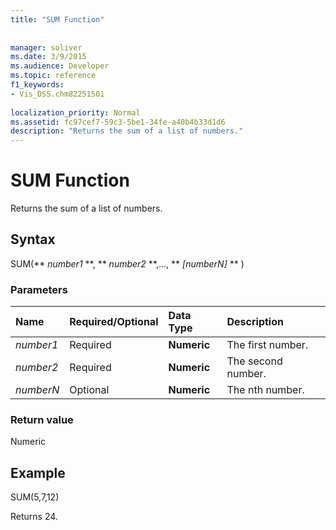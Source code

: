 ```yaml
---
title: "SUM Function"
 
 
manager: soliver
ms.date: 3/9/2015
ms.audience: Developer
ms.topic: reference
f1_keywords:
- Vis_DSS.chm82251501
 
localization_priority: Normal
ms.assetid: fc97cef7-59c3-5be1-34fe-a40b4b33d1d6
description: "Returns the sum of a list of numbers."
---
```


# SUM Function

Returns the sum of a list of numbers.
  
## Syntax

SUM(** *number1* **, ** *number2* **,..., ** *[numberN]* ** ) 
  
### Parameters

|**Name**|**Required/Optional**|**Data Type**|**Description**|
|:-----|:-----|:-----|:-----|
| _number1_ <br/> |Required  <br/> |**Numeric** <br/> |The first number.  <br/> |
| _number2_ <br/> |Required  <br/> |**Numeric** <br/> |The second number.  <br/> |
| _numberN_ <br/> |Optional  <br/> |**Numeric** <br/> |The nth number.  <br/> |
   
### Return value

Numeric
  
## Example

SUM(5,7,12)
  
Returns 24.
  

